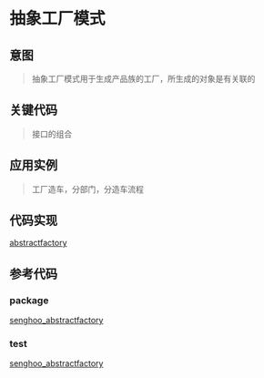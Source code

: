 # 抽象工厂模式

## 意图

> 抽象工厂模式用于生成产品族的工厂，所生成的对象是有关联的

## 关键代码

> 接口的组合

## 应用实例

> 工厂造车，分部门，分造车流程

## 代码实现

[abstractfactory](/media/factory/abstractfactory.go ':include :type=code')

## 参考代码

### package

[senghoo_abstractfactory](/media/senghoo_design_pattern/05_abstract_factory/abstractfactory.go ':include :type=code')

### test

[senghoo_abstractfactory](/media/senghoo_design_pattern/05_abstract_factory/abstractfactory_test.go ':include :type=code')
